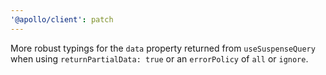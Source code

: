```yaml
---
'@apollo/client': patch
---
```


More robust typings for the `data` property returned from `useSuspenseQuery` when using `returnPartialData: true` or an `errorPolicy` of `all` or `ignore`.
